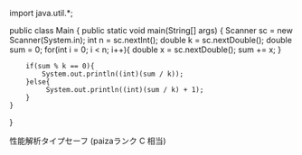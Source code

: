 import java.util.*;

public class Main {
    public static void main(String[] args) {
        Scanner sc = new Scanner(System.in);
        int n = sc.nextInt();
        double k = sc.nextDouble();
        double sum = 0;
        for(int i = 0; i < n; i++){
            double x = sc.nextDouble();
            sum += x;
        }
       
        if(sum % k == 0){
            System.out.println((int)(sum / k));
        }else{
             System.out.println((int)(sum / k) + 1);
        }
    }
}

性能解析タイプセーフ (paizaランク C 相当)
